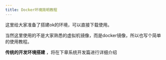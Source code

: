```yaml
---
title: Docker环境简明教程
---
```


这里给大家准备了搭建ok的环境，可以直接下载使用。

当然这里使用的不是大家熟悉的虚拟机镜像，而是docker镜像，所以也写个简单的使用教程。

**传统的开发环境搭建** ，将在下章系统开发篇进行详细介绍
